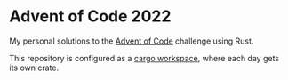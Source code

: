 # Advent of Code 2022

My personal solutions to the [Advent of Code](https://adventofcode.com/2022) challenge using Rust.

This repository is configured as a [cargo workspace](https://doc.rust-lang.org/book/ch14-03-cargo-workspaces.html), where each day gets its own crate.
